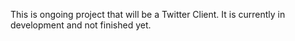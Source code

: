 This is ongoing project that will be a Twitter Client.  It is currently in development and not finished yet.
